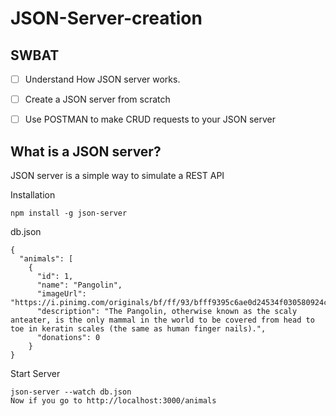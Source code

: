 # JSON-Server-creation
## SWBAT
- [ ] Understand How JSON server works.
- [ ] Create a JSON server from scratch
- [ ] Use POSTMAN to make CRUD requests to your JSON server


## What is a JSON server?
JSON server is a simple way to simulate a REST API

Installation 

```
npm install -g json-server
```

db.json
```
{
  "animals": [
    {
      "id": 1,
      "name": "Pangolin",
      "imageUrl": "https://i.pinimg.com/originals/bf/ff/93/bfff9395c6ae0d24534f030580924c7e.jpg",
      "description": "The Pangolin, otherwise known as the scaly anteater, is the only mammal in the world to be covered from head to toe in keratin scales (the same as human finger nails).",
      "donations": 0
    }
}

```

Start Server

```
json-server --watch db.json
Now if you go to http://localhost:3000/animals
```

